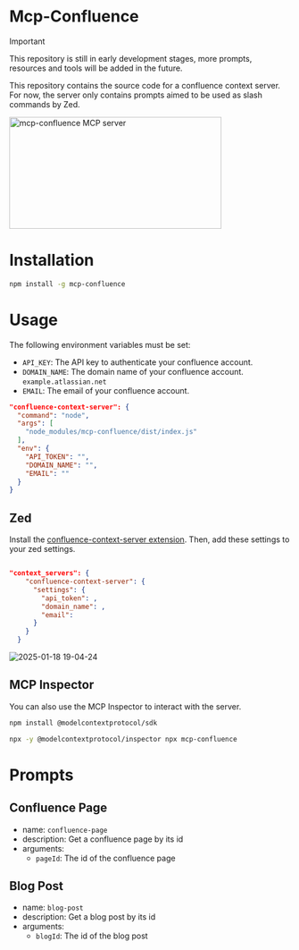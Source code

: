 # Mcp-Confluence
> [!Important]
> This repository is still in early development stages, more prompts, resources and tools will be added in the future.

This repository contains the source code for a confluence context server.
For now, the server only contains prompts aimed to be used as slash commands by Zed.

<a href="https://glama.ai/mcp/servers/qkapsouyfx"><img width="380" height="200" src="https://glama.ai/mcp/servers/qkapsouyfx/badge" alt="mcp-confluence MCP server" /></a>

# Installation
```bash
npm install -g mcp-confluence
```
# Usage
The following environment variables must be set:
  - `API_KEY`: The API key to authenticate your confluence account.
  - `DOMAIN_NAME`: The domain name of your confluence account. `example.atlassian.net`
  - `EMAIL`: The email of your confluence account.

```json
"confluence-context-server": {
  "command": "node",
  "args": [
    "node_modules/mcp-confluence/dist/index.js"
  ],
  "env": {
    "API_TOKEN": "",
    "DOMAIN_NAME": "",
    "EMAIL": ""
  }
}
```
## Zed

Install the [confluence-context-server extension](https://github.com/mouhamadalmounayar/confluence-context-server).
Then, add these settings to your zed settings.
```json

"context_servers": {
    "confluence-context-server": {
      "settings": {
        "api_token": ,
        "domain_name": ,
        "email":
      }
    }
  }
```
![2025-01-18 19-04-24](https://github.com/user-attachments/assets/4a3e6481-3190-45e2-af51-fbee0cf946e9)

## MCP Inspector
You can also use the MCP Inspector to interact with the server.
```bash
npm install @modelcontextprotocol/sdk

npx -y @modelcontextprotocol/inspector npx mcp-confluence
```

# Prompts
## Confluence Page
- name: `confluence-page`
- description: Get a confluence page by its id
- arguments:
  - `pageId`: The id of the confluence page

## Blog Post
- name: `blog-post`
- description: Get a blog post by its id
- arguments:
  - `blogId`: The id of the blog post
